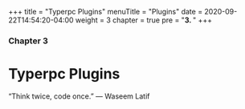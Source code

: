 +++
title = "Typerpc Plugins"
menuTitle = "Plugins"
date = 2020-09-22T14:54:20-04:00
weight = 3
chapter = true
pre = "<b>3. </b>"
+++

### Chapter 3

# Typerpc Plugins

“Think twice, code once.”
― Waseem Latif 
